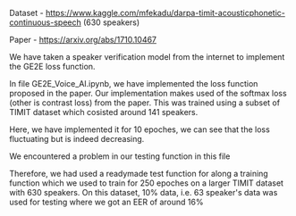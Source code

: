 Dataset - https://www.kaggle.com/mfekadu/darpa-timit-acousticphonetic-continuous-speech (630 speakers)

Paper - https://arxiv.org/abs/1710.10467

We have taken a speaker verification model from the internet to implement the GE2E loss function. 

In file GE2E_Voice_AI.ipynb, we have implemented the loss function proposed in the paper. Our implementation makes used of the softmax loss (other is contrast loss) from the paper.
This was trained using a subset of TIMIT dataset which cosisted around 141 speakers.

Here, we have implemented it for 10 epoches, we can see that the loss fluctuating but is indeed decreasing.

We encountered a problem in our testing function in this file

Therefore, we had used a readymade test function for along a training function which we used to train for 250 epoches on a larger TIMIT dataset with 630 speakers.
On this dataset, 10% data, i.e. 63 speaker's data was used for testing where we got an EER of around 16%

